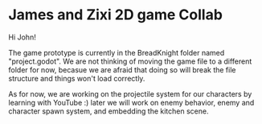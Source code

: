 # James and Zixi 2D game Collab
 
Hi John!

 The game prototype is currently in the BreadKnight folder named "project.godot". We are not thinking of moving the game file to a different folder for now, becasue we are afraid that doing so will break the file structure and things won't load correctly.

 As for now, we are working on the projectile system for our characters by learning with YouTube :) later we will work on enemy behavior, enemy and character spawn system, and embedding the kitchen scene.
